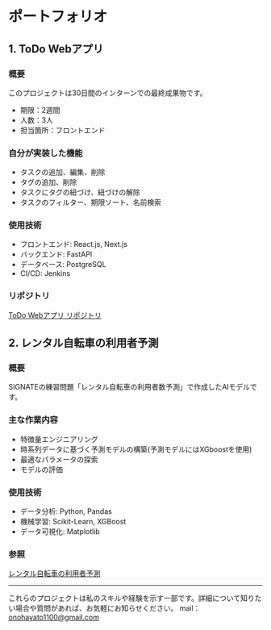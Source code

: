 # ポートフォリオ

## 1. ToDo Webアプリ

### 概要
このプロジェクトは30日間のインターンでの最終成果物です。
- 期限：2週間
- 人数：3人
- 担当箇所：フロントエンド

### 自分が実装した機能
- タスクの追加、編集、削除
- タグの追加、削除
- タスクにタグの紐づけ、紐づけの解除
- タスクのフィルター、期限ソート、名前検索

### 使用技術
- フロントエンド: React.js, Next.js
- バックエンド: FastAPI
- データベース: PostgreSQL
- CI/CD: Jenkins

### リポジトリ
[ToDo Webアプリ リポジトリ](https://github.com/webfrontier-intern-20231002-20231031/todo-team-b)

## 2. レンタル自転車の利用者予測

### 概要
SIGNATEの練習問題「レンタル自転車の利用者数予測」で作成したAIモデルです。

### 主な作業内容
- 特徴量エンジニアリング
- 時系列データに基づく予測モデルの構築(予測モデルにはXGboostを使用)
- 最適なパラメータの探索
- モデルの評価

### 使用技術
- データ分析: Python, Pandas
- 機械学習: Scikit-Learn, XGBoost
- データ可視化: Matplotlib

### 参照
[レンタル自転車の利用者予測](https://signate.jp/competitions/114)

---

これらのプロジェクトは私のスキルや経験を示す一部です。詳細について知りたい場合や質問があれば、お気軽にお知らせください。
mail：onohayato1100@gmail.com

